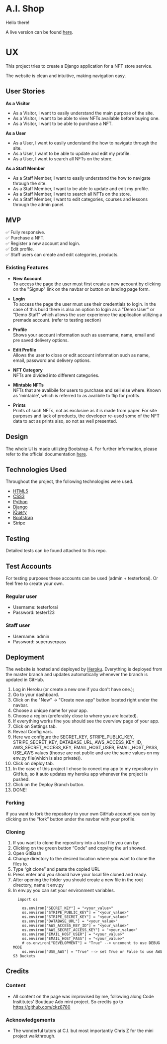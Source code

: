 # A.I. Shop

Hello there!

A live version can be found [here](link).

# UX

This project tries to create a Django application for a NFT store service.

The website is clean and intuitive, making navigation easy. 

## User Stories

 **As a Visitor**
 - As a Visitor, I want to easily understand the main purpose of the site.
 - As a Visitor, I want to be able to view NFTs available before buying one.
 - As a Visitor, I want to be able to purchase a NFT.
  
 **As a User**
 - As a User, I want to easily understand the how to navigate through the site.
 - As a User, I want to be able to update and edit my profile.
 - As a User, I want to search all NFTs on the store.

 **As a Staff Member**
 - As a Staff Member, I want to easily understand the how to navigate through the site.
 - As a Staff Member, I want to be able to update and edit my profile.
 - As a Staff Member, I want to search all NFTs on the store.
 - As a Staff Member, I want to edit categories, courses and lessons through the admin panel.

## MVP

✅ Fully responsive.<br>
✅ Purchase a NFT. <br>
✅ Register a new account and login.<br>
✅ Edit profile. <br>
✅ Staff users can create and edit categories, products. <br>


### Existing Features

- **New Account** <br>
To access the page the user must first create a new account by clicking on the "Signup" link on the navbar or button on landing page form.

- **Login** <br>
To access the page the user must use their credentials to login. In the case of this build there is also an option to login as a "Demo User" or "Demo Staff" which allows the user experience the application utilizing a premade account. (refer to testing section) 

- **Profile** <br>
Shows your account information such as username, name, email and pre saved delivery options.

- **Edit Profile** <br>
Allows the user to close or edit account information such as name, email, password and delivery options.

- **NFT Category** <br>
NFTs are divided into different categories. 

- **Mintable NFTs** <br>
NFTs that are avalibile for users to purchase and sell else where. Known as 'mintable', which is referred to as avalibile to flip for profits. 

- **Prints** <br>
Prints of such NFTs, not as exclusive as it is made from paper. For site purposes and lack of products, the developer re-used some of the NFT data to act as prints also, so not as well presented. 


## Design
The whole UI is made utilizing Bootstrap 4. For further information, please refer to the official documentation [here](https://getbootstrap.com/docs/4.0/getting-started/introduction/).


## Technologies Used

Throughout the project, the following technologies were used.

- [HTML5](https://developer.mozilla.org/en-US/docs/Web/Guide/HTML/HTML5)
- [CSS3](https://developer.mozilla.org/en-US/docs/Archive/CSS3)
- [Python](https://www.python.org/)
- [Django](https://www.djangoproject.com/)
- [jQuery](https://jquery.com/)
- [Bootstrap](https://getbootstrap.com/docs/4.5/getting-started/introduction/)
- [Stripe](https://stripe.com/en-ie)

	 
## Testing
Detailed tests can be found attached to this repo. 

## Test Accounts
For testing purposes these accounts can be used (admin + testerforai). Or feel free to create your own.

### Regular user
- Username: testerforai
- Password: tester123

### Staff user
- Username: admin
- Password: superuserpass


## Deployment

The website is hosted and deployed by [Heroku](https://www.heroku.com/home).
Everything is deployed from the master branch and updates automatically whenever the branch is updated in GitHub.

1.  Log in Heroku (or create a new one if you don't have one.);
2.  Go to your dashboard.
3.  Click on the "New"  -> "Create new app" button located right under the navbar.
4.  Choose a unique name for your app.
5.  Choose a region (preferably close to where you are located).
6.  If everything works fine you should see the overview page of your app.
7.  Click on Settings tab.
8.  Reveal Config vars.
9.  Here we configure the SECRET_KEY, STRIPE_PUBLIC_KEY, STRIPE_SECRET_KEY, DATABASE_URL, AWS_ACCESS_KEY_ID, AWS_SECRET_ACCESS_KEY, EMAIL_HOST_USER, EMAIL_HOST_PASS, USE_AWS values (thoose are  not public and are the same values on my env.py file(which is also private)).
10. Click on deploy tab.
11. In the case of this project I chose to conect my app to my repository in GitHub, so it auto updates my heroku app whenever the project is pushed. 
12. Click on the Deploy Branch button. 
13. DONE!

### Forking
If you want to fork the repository to your own GitHub account you can by clicking on the “fork” button under the navbar with your profile.

### Cloning

 1. If you want to clone the repository into a local file you can by:
 2. Clicking on the green button “Code” and copying the url showed.
 3. Open GitBash
 4. Change directory to the desired location where you want to clone the
    files to.
 5. Type “git clone” and paste the copied URL
 6. Press enter and you should have your local file cloned and ready.
 7. After opening the folder you should create a new file in the root directory, name it env.py
 8. In env.py you can set your environment variables.  
    ```
      import os

        os.environ["SECRET_KEY"] = "<your_value>"
        os.environ["STRIPE_PUBLIC_KEY"] = "<your_value>"
        os.environ["STRIPE_SECRET_KEY"] = "<your_value>"
        os.environ["DATABASE_URL"] = "<your_value>"
        os.environ["AWS_ACCESS_KEY_ID"] = "<your_value>"
        os.environ["AWS_SECRET_ACCESS_KEY"] = "<your_value>"
        os.environ["EMAIL_HOST_USER"] = "<your_value>"
        os.environ["EMAIL_HOST_PASS"] = "<your_value>"
        # os.environ["DEVELOPMENT"] = "True" --> uncoment to use DEBUG MODE
        os.environ["USE_AWS"] = "True" --> set True or False to use AWS S3 Buckets

## Credits

### Content

- All content on the page was improvised by me, following along Code Insititutes' Boutique Ado mini project.
So credits go to https://github.com/ckz8780

### Acknowledgements

-   The wonderful tutors at C.I. but most importantly Chris Z for the mini project walkthrough.